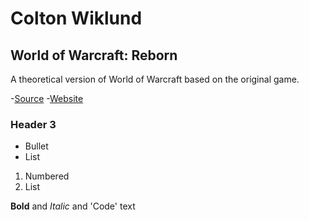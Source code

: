 # Colton Wiklund

## World of Warcraft: Reborn
A theoretical version of World of Warcraft based on the original game.

-[Source](docs/CONTRIBUTING.md)
-[Website](https://www.worldofwarcraftreborn.com)

### Header 3

- Bullet
- List

1. Numbered
2. List

**Bold** and _Italic_ and 'Code' text
